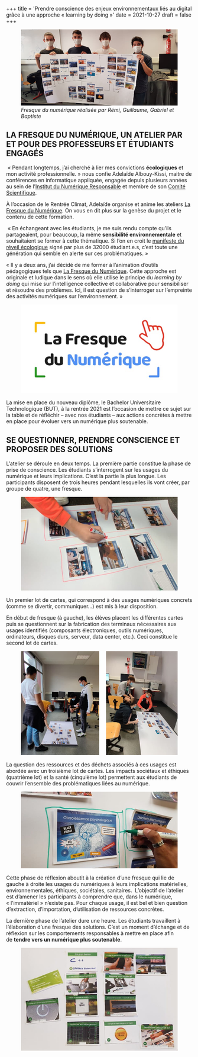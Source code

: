 +++
title = 'Prendre conscience des enjeux environnementaux liés au digital grâce à une approche « learning by doing »'
date = 2021-10-27
draft = false
+++



<figure>
  <picture>
    <!-- AVIF -->
    <source type="image/avif" srcset="img/fresque-du-numerique-768x374.avif">
    <!-- WebP -->
    <source type="image/webp" srcset="img/fresque-du-numerique-768x374.webp">
    <!-- JPEG de repli pour les navigateurs qui ne supportent ni AVIF ni WebP -->
    <img src="img/fresque-du-numerique-768x374.jpg" loading="lazy">
  </picture>
  <figcaption><em>Fresque du numérique réalisée par Rémi, Guillaume, Gabriel et Baptiste
</em></figcaption>
</figure>

## **LA FRESQUE DU NUMÉRIQUE, UN ATELIER PAR ET POUR DES PROFESSEURS ET ÉTUDIANTS ENGAGÉS**

 « Pendant longtemps, j’ai cherché à lier mes convictions **écologiques** et mon activité professionnelle. » nous confie Adelaïde Albouy-Kissi, maitre de conférences en informatique appliquée, engagée depuis plusieurs années au sein de l’[Institut du Numérique Responsable](https://institutnr.org/) et membre de son [Comité Scientifique](https://institutnr.org/le-conseil-scientifique).

À l’occasion de le Rentrée Climat, Adelaïde organise et anime les ateliers [La Fresque du Numérique](https://www.linkedin.com/company/la-fresque-du-num%C3%A9rique/). On vous en dit plus sur la genèse du projet et le contenu de cette formation.

 « En échangeant avec les étudiants, je me suis rendu compte qu’ils partageaient, pour beaucoup, la même **sensibilité environnementale** et souhaitaient se former à cette thématique. Si l’on en croit le [manifeste du réveil écologique](https://manifeste.pour-un-reveil-ecologique.org/fr/signatories) signé par plus de 32000 étudiant.e.s, c’est toute une génération qui semble en alerte sur ces problématiques. »

« Il y a deux ans, j’ai décidé de me former à l’animation d’outils pédagogiques tels que [La Fresque du Numérique](https://www.linkedin.com/company/la-fresque-du-num%C3%A9rique/). Cette approche est originale et ludique dans le sens où elle utilise le principe du _learning by doing_ qui mise sur l’intelligence collective et collaborative pour sensibiliser et résoudre des problèmes. Ici, il est question de s’interroger sur l’empreinte des activités numériques sur l’environnement. »


<figure>
  <picture>
    <!-- AVIF -->
    <source type="image/avif" srcset="img/logo-FDN-carre-edited.avif">
    <!-- WebP -->
    <source type="image/webp" srcset="img/logo-FDN-carre-edited.webp">
    <!-- JPEG de repli pour les navigateurs qui ne supportent ni AVIF ni WebP -->
    <img src="img/logo-FDN-carre-edited.jpg" loading="lazy">
  </picture>
</figure>

La mise en place du nouveau diplôme, le Bachelor Universitaire Technologique (BUT), à la rentrée 2021 est l’occasion de mettre ce sujet sur la table et de réfléchir – avec nos étudiants – aux actions concrètes à mettre en place pour évoluer vers un numérique plus soutenable.

  

## **SE QUESTIONNER, PRENDRE CONSCIENCE ET PROPOSER DES SOLUTIONS**

L’atelier se déroule en deux temps. La première partie constitue la phase de prise de conscience. Les étudiants s’interrogent sur les usages du numérique et leurs implications. C’est la partie la plus longue. Les participants disposent de trois heures pendant lesquelles ils vont créer, par groupe de quatre, une fresque.


<figure>
  <picture>
    <!-- AVIF -->
    <source type="image/avif" srcset="img/fresque-du-numerique-usages-768x458.avif">
    <!-- WebP -->
    <source type="image/webp" srcset="img/fresque-du-numerique-usages-768x458.webp">
    <!-- JPEG de repli pour les navigateurs qui ne supportent ni AVIF ni WebP -->
    <img src="img/fresque-du-numerique-usages-768x458%20(1).jpg" loading="lazy">
  </picture>
</figure>

Un premier lot de cartes, qui correspond à des usages numériques concrets (comme se divertir, communiquer…) est mis à leur disposition.

En début de fresque (à gauche), les élèves placent les différentes cartes puis se questionnent sur la fabrication des terminaux nécessaires aux usages identifiés (composants électroniques, outils numériques, ordinateurs, disques durs, serveur, data center, etc.). Ceci constitue le second lot de cartes.


<figure>
  <picture>
    <!-- AVIF -->
    <source type="image/avif" srcset="img/fresque-du-numerique-premiere-etape-reflexion.avif">
    <!-- WebP -->
    <source type="image/webp" srcset="img/fresque-du-numerique-premiere-etape-reflexion.webp">
    <!-- JPEG de repli pour les navigateurs qui ne supportent ni AVIF ni WebP -->
    <img src="img/fresque-du-numerique-premiere-etape-reflexion%20(1).jpg" loading="lazy">
  </picture>

</figure>

La question des ressources et des déchets associés à ces usages est abordée avec un troisième lot de cartes. Les impacts sociétaux et éthiques (quatrième lot) et la santé (cinquième lot) permettent aux étudiants de couvrir l’ensemble des problématiques liées au numérique.

<figure>
  <picture>
    <!-- AVIF -->
    <source type="image/avif" srcset="img/fresque-du-numerique-dechet-768x374.avif">
    <!-- WebP -->
    <source type="image/webp" srcset="img/fresque-du-numerique-dechet-768x374.webp">
    <!-- JPEG de repli pour les navigateurs qui ne supportent ni AVIF ni WebP -->
    <img src="img/fresque-du-numerique-dechet-768x374%20(1).jpg" loading="lazy">
  </picture>
</figure>

Cette phase de réflexion aboutit à la création d’une fresque qui lie de gauche à droite les usages du numériques à leurs implications matérielles, environnementales, éthiques, sociétales, sanitaires.  L’objectif de l’atelier est d’amener les participants à comprendre que, dans le numérique, « l’immatériel » n’existe pas. Pour chaque usage, il est bel et bien question d’extraction, d’importation, d’utilisation de ressources concrètes.

La dernière phase de l’atelier dure une heure. Les étudiants travaillent à l’élaboration d’une fresque des solutions. C’est un moment d’échange et de réflexion sur les comportements responsables à mettre en place afin de **tendre vers un numérique plus soutenable**.


<figure>
  <picture>
    <!-- AVIF -->
    <source type="image/avif" srcset="img/fresque-du-numerique-trouvers-des-solutions-2-768x503.avif">
    <!-- WebP -->
    <source type="image/webp" srcset="img/fresque-du-numerique-trouvers-des-solutions-2-768x503.webp">
    <!-- JPEG de repli pour les navigateurs qui ne supportent ni AVIF ni WebP -->
    <img src="img/fresque-du-numerique-trouvers-des-solutions-2-768x503%20(1).jpg" loading="lazy">
  </picture>

</figure>
